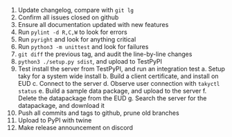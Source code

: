 1. Update changelog, compare with `git lg`
2. Confirm all issues closed on github
3. Ensure all documentation updated with new features
4. Run `pylint -d R,C,W` to look for errors
5. Run `pyright` and look for anything critical
6. Run `python3 -m unittest` and look for failures
7. `git diff` the previous tag, and audit the line-by-line changes
8. `python3 ./setup.py sdist`, and upload to TestPyPI
9. Test install the server from TestPyPI, and run an integration test
	a. Setup taky for a system wide install
	b. Build a client certificate, and install on EUD
	c. Connect to the server
	d. Observe user connection with `takyctl status`
	e. Build a sample data package, and upload to the server
	f. Delete the datapackage from the EUD
	g. Search the server for the datapackage, and download it
10. Push all commits and tags to github, prune old branches
11. Upload to PyPI with twine
12. Make release announcement on discord
